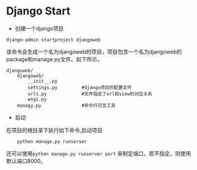 # Django Start
* 创建一个django项目  
	
```
django-admin startproject djangoweb
```
该命令会生成一个名为djangoweb的项目，项目包含一个名为djangoweb的package和manage.py文件。如下所示，

```
djangoweb/
	djangoweb/
		__init__.py
		settings.py			#django项目的配置文件
		urls.py 			#文件指定了url和view的对应关系
		wsgi.py
	managy.py      			#命令行交互工具
```
* 启动  
	
在项目的根目录下执行如下命令,启动项目

```
	python manage.py runserver
```
还可以使用`python manage.py runserver port` 来制定端口，若不指定，则使用默认端口8000。

